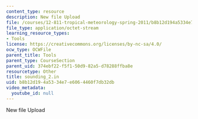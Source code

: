 ```yaml
---
content_type: resource
description: New file Upload
file: /courses/12-811-tropical-meteorology-spring-2011/b8b12d194a5334e7e6064460f7db32db_sounding_2.in
file_type: application/octet-stream
learning_resource_types:
- Tools
license: https://creativecommons.org/licenses/by-nc-sa/4.0/
ocw_type: OCWFile
parent_title: Tools
parent_type: CourseSection
parent_uid: 374ebf22-f5f1-50d9-82a5-d78288ffba8e
resourcetype: Other
title: sounding_2.in
uid: b8b12d19-4a53-34e7-e606-4460f7db32db
video_metadata:
  youtube_id: null
---
```

New file Upload